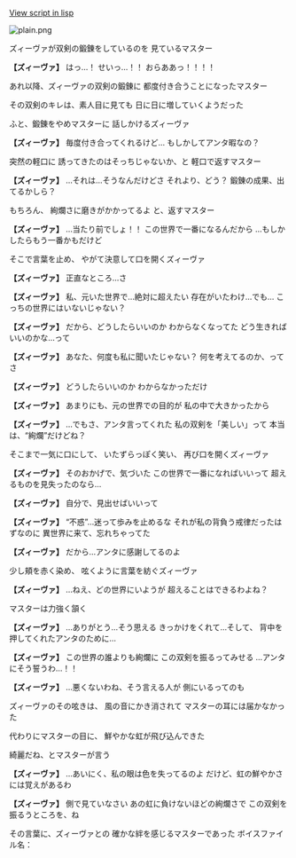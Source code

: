 [View script in lisp](../scripts/10431214.txt)

![plain.png](../images/backgrounds/plain.png)

ズィーヴァが双剣の鍛錬をしているのを
見ているマスター

**【ズィーヴァ】**
はっ…！
せいっ…！！
おらああっ！！！！

あれ以降、ズィーヴァの双剣の鍛錬に
都度付き合うことになったマスター

その双剣のキレは、素人目に見ても
日に日に増していくようだった

ふと、鍛錬をやめマスターに
話しかけるズィーヴァ

**【ズィーヴァ】**
毎度付き合ってくれるけど…
もしかしてアンタ暇なの？

突然の軽口に
誘ってきたのはそっちじゃないか、と
軽口で返すマスター

**【ズィーヴァ】**
…それは…そうなんだけどさ
それより、どう？
鍛錬の成果、出てるかしら？

もちろん、
絢爛さに磨きがかかってるよ
と、返すマスター

**【ズィーヴァ】**
…当たり前でしょ！！
この世界で一番になるんだから
…もしかしたらもう一番かもだけど

そこで言葉を止め、
やがて決意して口を開くズィーヴァ

**【ズィーヴァ】**
正直なところ…さ

**【ズィーヴァ】**
私、元いた世界で…絶対に超えたい
存在がいたわけ…でも…
こっちの世界にはいないじゃない？

**【ズィーヴァ】**
だから、どうしたらいいのか
わからなくなってた
どう生きればいいのかな…って

**【ズィーヴァ】**
あなた、何度も私に聞いたじゃない？
何を考えてるのか、ってさ

**【ズィーヴァ】**
どうしたらいいのか
わからなかっただけ

**【ズィーヴァ】**
あまりにも、元の世界での目的が
私の中で大きかったから

**【ズィーヴァ】**
…でもさ、アンタ言ってくれた
私の双剣を「美しい」って
本当は、“絢爛”だけどね？

そこまで一気に口にして、
いたずらっぽく笑い、
再び口を開くズィーヴァ

**【ズィーヴァ】**
そのおかげで、気づいた
この世界で一番になればいいって
超えるものを見失ったのなら…

**【ズィーヴァ】**
自分で、見出せばいいって

**【ズィーヴァ】**
“不惑”…迷って歩みを止めるな
それが私の背負う戒律だったはずなのに
異世界に来て、忘れちゃってた

**【ズィーヴァ】**
だから…アンタに感謝してるのよ

少し頬を赤く染め、
呟くように言葉を紡ぐズィーヴァ

**【ズィーヴァ】**
…ねえ、どの世界にいようが
超えることはできるわよね？

マスターは力強く頷く

**【ズィーヴァ】**
…ありがとう…そう思える
きっかけをくれて…そして、
背中を押してくれたアンタのために…

**【ズィーヴァ】**
この世界の誰よりも絢爛に
この双剣を振るってみせる
…アンタにそう誓うわ…！！

**【ズィーヴァ】**
…悪くないわね、そう言える人が
側にいるってのも

ズィーヴァのその呟きは、
風の音にかき消されて
マスターの耳には届かなかった

代わりにマスターの目に、
鮮やかな虹が飛び込んできた

綺麗だね、とマスターが言う

**【ズィーヴァ】**
…あいにく、私の眼は色を失ってるのよ
だけど、虹の鮮やかさには覚えがあるわ

**【ズィーヴァ】**
側で見ていなさい
あの虹に負けないほどの絢爛さで
この双剣を振るうところを、ね

その言葉に、ズィーヴァとの
確かな絆を感じるマスターであった
ボイスファイル名：
